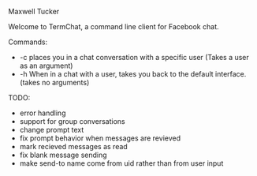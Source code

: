 Maxwell Tucker

Welcome to TermChat, a command line client for Facebook chat.

Commands:

- -c places you in a chat conversation with a specific user (Takes a user as an argument)
- -h When in a chat with a user, takes you back to the default interface. (takes no arguments)

TODO: 

- error handling
- support for group conversations
- change prompt text
- fix prompt behavior when messages are revieved 
- mark recieved messages as read
- fix blank message sending
- make send-to name come from uid rather than from user input
